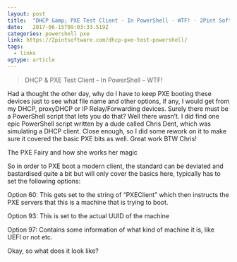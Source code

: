 ```yaml
---
layout: post 
title:  "DHCP &amp; PXE Test Client - In PowerShell - WTF! - 2Pint Software" 
date:   2017-06-15T09:03:33.519Z 
categories: powershell pxe 
link: https://2pintsoftware.com/dhcp-pxe-test-powershell/ 
tags:
  - links
ogtype: article 
---
```


> DHCP & PXE Test Client – In PowerShell – WTF!

Had a thought the other day, why do I have to keep PXE booting these devices just to see what file name and other options, if any, I would get from my DHCP, proxyDHCP or IP Relay/Forwarding devices. Surely there must be a PowerShell script that lets you do that? Well there wasn’t. I did find one epic PowerShell script written by a dude called Chris Dent, which was simulating a DHCP client. Close enough, so I did some rework on it to make sure it covered the basic PXE bits as well. Great work BTW Chris!

The PXE Fairy and how she works her magic

So in order to PXE boot a modern client, the standard can be deviated and bastardised quite a bit but will only cover the basics here, typically has to set the following options:

Option 60: This gets set to the string of “PXEClient” which then instructs the PXE servers that this is a machine that is trying to boot.

Option 93: This is set to the actual UUID of the machine

Option 97: Contains some information of what kind of machine it is, like UEFI or not etc.

Okay, so what does it look like?